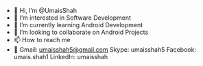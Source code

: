 - 👋 Hi, I’m @UmaisShah
- 👀 I’m interested in Software Development
- 🌱 I’m currently learning Android Development
- 💞️ I’m looking to collaborate on Android Projects
- 📫 How to reach me 
- 📧 Gmail: umaisshah5@gmail.com
      Skype: umaisshah5
      Facebook: umais.shah1
      LinkedIn: umaisshah

<!---
UmaisShah/UmaisShah is a ✨ special ✨ repository because its `README.md` (this file) appears on your GitHub profile.
You can click the Preview link to take a look at your changes.
--->
